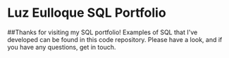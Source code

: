 # Luz Eulloque SQL Portfolio
##Thanks for visiting my SQL portfolio! Examples of SQL that I've developed can be found in this code repository. Please have a look, and if you have any questions, get in touch. 
